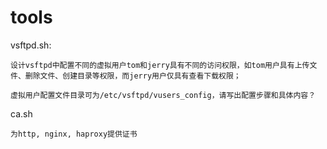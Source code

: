 # tools

vsftpd.sh:
	
	设计vsftpd中配置不同的虚拟用户tom和jerry具有不同的访问权限，如tom用户具有上传文件、删除文件、创建目录等权限，而jerry用户仅具有查看下载权限；
	
	虚拟用户配置文件目录可为/etc/vsftpd/vusers_config，请写出配置步骤和具体内容？

ca.sh
	
	为http, nginx, haproxy提供证书
